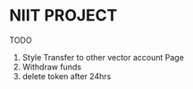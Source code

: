 # NIIT PROJECT 

TODO
1. Style Transfer to other vector account Page
2.  Withdraw funds
3. delete token after 24hrs




